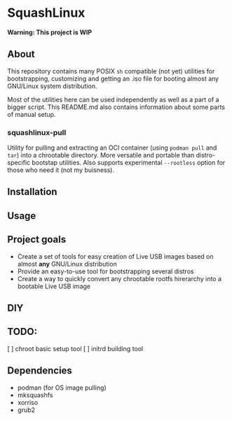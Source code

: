 # SquashLinux

**Warning: This project is WIP**

## About
This repository contains many POSIX `sh` compatible (not yet) utilities for bootstrapping, customizing and getting an .iso file for booting almost any GNU/Linux system distribution.

Most of the utilities here can be used independently as well as a part of a bigger script. This README.md also contains information about some parts of manual setup.

### squashlinux-pull
Utility for pulling and extracting an OCI container (using `podman pull` and `tar`) into a chrootable directory. More versatile and portable than distro-specific bootstap utilities. Also supports experimental `--rootless` option for those who need it (not my buisness).


## Installation

## Usage

## Project goals
+ Create a set of tools for easy creation of Live USB images based on almost **any** GNU/Linux distribution
+ Provide an easy-to-use tool for bootstrapping several distros
+ Create a way to quickly convert any chrootable rootfs hirerarchy into a bootable Live USB image

## DIY
<!-- (info about squashlinux-pull, but manual) -->

## TODO:
[ ] chroot basic setup tool
[ ] initrd building tool

## Dependencies
+ podman (for OS image pulling)
+ mksquashfs
+ xorriso
+ grub2
